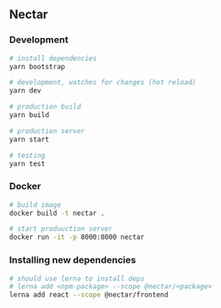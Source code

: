 ## Nectar

### Development

```bash
# install dependencies
yarn bootstrap

# development, watches for changes (hot reload)
yarn dev

# production build
yarn build

# production server
yarn start

# testing
yarn test
```

### Docker

```bash
# build image
docker build -t nectar .

# start produuction server
docker run -it -p 8000:8000 nectar
```

### Installing new dependencies

```bash
# should use lerna to install deps
# lerna add <npm-package> --scope @nectar/<package>
lerna add react --scope @nectar/frontend
```
